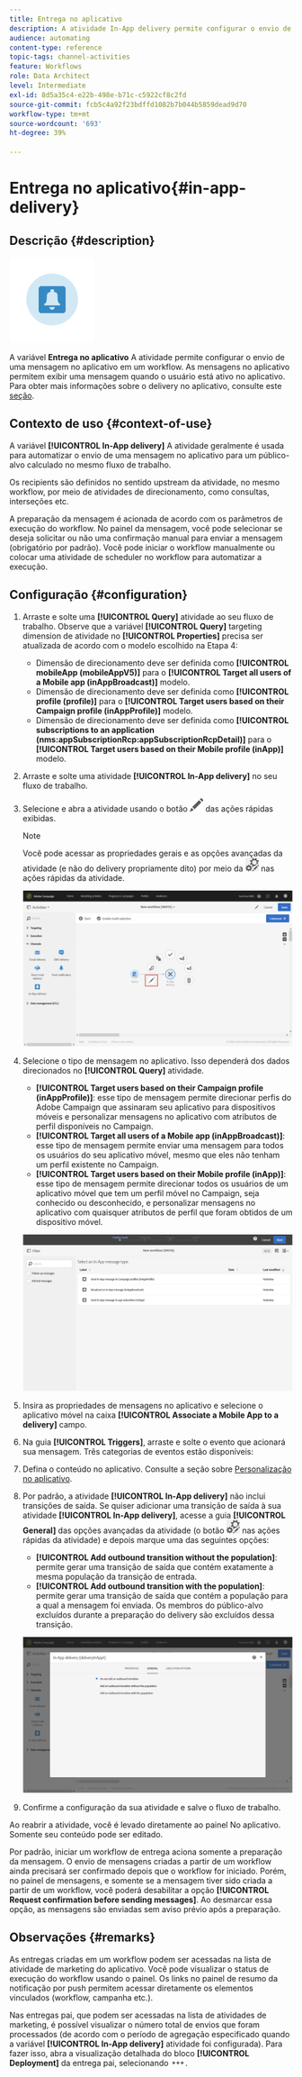 ```yaml
---
title: Entrega no aplicativo
description: A atividade In-App delivery permite configurar o envio de uma mensagem no aplicativo em um workflow.
audience: automating
content-type: reference
topic-tags: channel-activities
feature: Workflows
role: Data Architect
level: Intermediate
exl-id: 8d5a35c4-e22b-498e-b71c-c5922cf8c2fd
source-git-commit: fcb5c4a92f23bdffd1082b7b044b5859dead9d70
workflow-type: tm+mt
source-wordcount: '693'
ht-degree: 39%

---
```


# Entrega no aplicativo{#in-app-delivery}

## Descrição {#description}

![](assets/wkf_in_app_1.png)

A variável **Entrega no aplicativo** A atividade permite configurar o envio de uma mensagem no aplicativo em um workflow. As mensagens no aplicativo permitem exibir uma mensagem quando o usuário está ativo no aplicativo. Para obter mais informações sobre o delivery no aplicativo, consulte este [seção](../../channels/using/about-in-app-messaging.md).

## Contexto de uso {#context-of-use}

A variável **[!UICONTROL In-App delivery]** A atividade geralmente é usada para automatizar o envio de uma mensagem no aplicativo para um público-alvo calculado no mesmo fluxo de trabalho.

Os recipients são definidos no sentido upstream da atividade, no mesmo workflow, por meio de atividades de direcionamento, como consultas, interseções etc.

A preparação da mensagem é acionada de acordo com os parâmetros de execução do workflow. No painel da mensagem, você pode selecionar se deseja solicitar ou não uma confirmação manual para enviar a mensagem (obrigatório por padrão). Você pode iniciar o workflow manualmente ou colocar uma atividade de scheduler no workflow para automatizar a execução.

## Configuração {#configuration}

1. Arraste e solte uma **[!UICONTROL Query]** atividade ao seu fluxo de trabalho. Observe que a variável **[!UICONTROL Query]** targeting dimension de atividade no **[!UICONTROL Properties]** precisa ser atualizada de acordo com o modelo escolhido na Etapa 4:

   * Dimensão de direcionamento deve ser definida como **[!UICONTROL mobileApp (mobileAppV5)]** para o **[!UICONTROL Target all users of a Mobile app (inAppBroadcast)]** modelo.
   * Dimensão de direcionamento deve ser definida como **[!UICONTROL profile (profile)]** para o **[!UICONTROL Target users based on their Campaign profile (inAppProfile)]** modelo.
   * Dimensão de direcionamento deve ser definida como **[!UICONTROL subscriptions to an application (nms:appSubscriptionRcp:appSubscriptionRcpDetail)]** para o **[!UICONTROL Target users based on their Mobile profile (inApp)]** modelo.

1. Arraste e solte uma atividade **[!UICONTROL In-App delivery]** no seu fluxo de trabalho.
1. Selecione e abra a atividade usando o botão ![](assets/edit_darkgrey-24px.png) das ações rápidas exibidas.

   >[!NOTE]
   >
   >Você pode acessar as propriedades gerais e as opções avançadas da atividade (e não do delivery propriamente dito) por meio da ![](assets/dlv_activity_params-24px.png) nas ações rápidas da atividade.

   ![](assets/wkf_in_app_3.png)

1. Selecione o tipo de mensagem no aplicativo. Isso dependerá dos dados direcionados no **[!UICONTROL Query]** atividade.

   * **[!UICONTROL Target users based on their Campaign profile (inAppProfile)]**: esse tipo de mensagem permite direcionar perfis do Adobe Campaign que assinaram seu aplicativo para dispositivos móveis e personalizar mensagens no aplicativo com atributos de perfil disponíveis no Campaign.
   * **[!UICONTROL Target all users of a Mobile app (inAppBroadcast)]**: esse tipo de mensagem permite enviar uma mensagem para todos os usuários do seu aplicativo móvel, mesmo que eles não tenham um perfil existente no Campaign.
   * **[!UICONTROL Target users based on their Mobile profile (inApp)]**: esse tipo de mensagem permite direcionar todos os usuários de um aplicativo móvel que tem um perfil móvel no Campaign, seja conhecido ou desconhecido, e personalizar mensagens no aplicativo com quaisquer atributos de perfil que foram obtidos de um dispositivo móvel.

   ![](assets/wkf_in_app_4.png)

1. Insira as propriedades de mensagens no aplicativo e selecione o aplicativo móvel na caixa **[!UICONTROL Associate a Mobile App to a delivery]** campo.
1. Na guia **[!UICONTROL Triggers]**, arraste e solte o evento que acionará sua mensagem. Três categorias de eventos estão disponíveis:
1. Defina o conteúdo no aplicativo. Consulte a seção sobre [Personalização no aplicativo](../../channels/using/customizing-an-in-app-message.md).
1. Por padrão, a atividade **[!UICONTROL In-App delivery]** não inclui transições de saída. Se quiser adicionar uma transição de saída à sua atividade **[!UICONTROL In-App delivery]**, acesse a guia **[!UICONTROL General]** das opções avançadas da atividade (o botão ![](assets/dlv_activity_params-24px.png) nas ações rápidas da atividade) e depois marque uma das seguintes opções:

   * **[!UICONTROL Add outbound transition without the population]**: permite gerar uma transição de saída que contém exatamente a mesma população da transição de entrada.
   * **[!UICONTROL Add outbound transition with the population]**: permite gerar uma transição de saída que contém a população para a qual a mensagem foi enviada. Os membros do público-alvo excluídos durante a preparação do delivery são excluídos dessa transição.

   ![](assets/wkf_in_app_5.png)

1. Confirme a configuração da sua atividade e salve o fluxo de trabalho.

Ao reabrir a atividade, você é levado diretamente ao painel No aplicativo. Somente seu conteúdo pode ser editado.

Por padrão, iniciar um workflow de entrega aciona somente a preparação da mensagem. O envio de mensagens criadas a partir de um workflow ainda precisará ser confirmado depois que o workflow for iniciado. Porém, no painel de mensagens, e somente se a mensagem tiver sido criada a partir de um workflow, você poderá desabilitar a opção **[!UICONTROL Request confirmation before sending messages]**. Ao desmarcar essa opção, as mensagens são enviadas sem aviso prévio após a preparação.

## Observações {#remarks}

As entregas criadas em um workflow podem ser acessadas na lista de atividade de marketing do aplicativo. Você pode visualizar o status de execução do workflow usando o painel. Os links no painel de resumo da notificação por push permitem acessar diretamente os elementos vinculados (workflow, campanha etc.).

Nas entregas pai, que podem ser acessadas na lista de atividades de marketing, é possível visualizar o número total de envios que foram processados (de acordo com o período de agregação especificado quando a variável **[!UICONTROL In-App delivery]** atividade foi configurada). Para fazer isso, abra a visualização detalhada do bloco **[!UICONTROL Deployment]** da entrega pai, selecionando ![](assets/wkf_dlv_detail_button.png).
